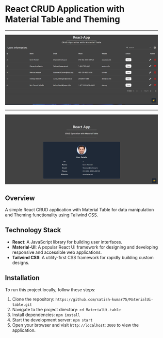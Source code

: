 # React CRUD Application with Material Table and Theming

---

![Image Alt Text](public/Preview1.png)

---

![Image Alt Text](public/Preview2.png)

## Overview

A simple React CRUD application with Material Table for data manipulation and Theming functionality using Tailwind CSS.

## Technology Stack

- **React**: A JavaScript library for building user interfaces.
- **Material-UI**: A popular React UI framework for designing and developing responsive and accessible web applications.
- **Tailwind CSS**: A utility-first CSS framework for rapidly building custom designs.

## Installation

To run this project locally, follow these steps:

1. Clone the repository: `https://github.com/satish-kumar75/MaterialUi-table.git`
2. Navigate to the project directory: `cd MaterialUi-table`
3. Install dependencies: `npm install`
4. Start the development server: `npm start`
5. Open your browser and visit `http://localhost:3000` to view the application.
